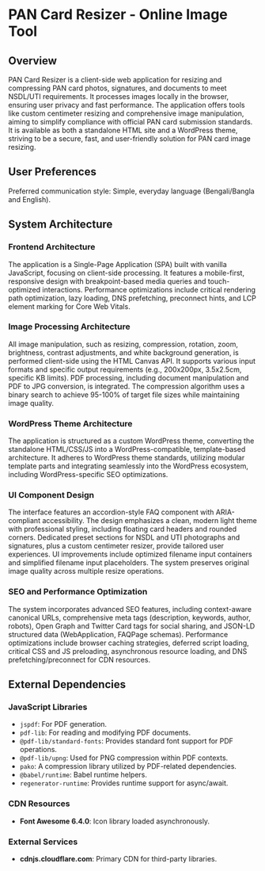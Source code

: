 # PAN Card Resizer - Online Image Tool

## Overview
PAN Card Resizer is a client-side web application for resizing and compressing PAN card photos, signatures, and documents to meet NSDL/UTI requirements. It processes images locally in the browser, ensuring user privacy and fast performance. The application offers tools like custom centimeter resizing and comprehensive image manipulation, aiming to simplify compliance with official PAN card submission standards. It is available as both a standalone HTML site and a WordPress theme, striving to be a secure, fast, and user-friendly solution for PAN card image resizing.

## User Preferences
Preferred communication style: Simple, everyday language (Bengali/Bangla and English).

## System Architecture

### Frontend Architecture
The application is a Single-Page Application (SPA) built with vanilla JavaScript, focusing on client-side processing. It features a mobile-first, responsive design with breakpoint-based media queries and touch-optimized interactions. Performance optimizations include critical rendering path optimization, lazy loading, DNS prefetching, preconnect hints, and LCP element marking for Core Web Vitals.

### Image Processing Architecture
All image manipulation, such as resizing, compression, rotation, zoom, brightness, contrast adjustments, and white background generation, is performed client-side using the HTML Canvas API. It supports various input formats and specific output requirements (e.g., 200x200px, 3.5x2.5cm, specific KB limits). PDF processing, including document manipulation and PDF to JPG conversion, is integrated. The compression algorithm uses a binary search to achieve 95-100% of target file sizes while maintaining image quality.

### WordPress Theme Architecture
The application is structured as a custom WordPress theme, converting the standalone HTML/CSS/JS into a WordPress-compatible, template-based architecture. It adheres to WordPress theme standards, utilizing modular template parts and integrating seamlessly into the WordPress ecosystem, including WordPress-specific SEO optimizations.

### UI Component Design
The interface features an accordion-style FAQ component with ARIA-compliant accessibility. The design emphasizes a clean, modern light theme with professional styling, including floating card headers and rounded corners. Dedicated preset sections for NSDL and UTI photographs and signatures, plus a custom centimeter resizer, provide tailored user experiences. UI improvements include optimized filename input containers and simplified filename input placeholders. The system preserves original image quality across multiple resize operations.

### SEO and Performance Optimization
The system incorporates advanced SEO features, including context-aware canonical URLs, comprehensive meta tags (description, keywords, author, robots), Open Graph and Twitter Card tags for social sharing, and JSON-LD structured data (WebApplication, FAQPage schemas). Performance optimizations include browser caching strategies, deferred script loading, critical CSS and JS preloading, asynchronous resource loading, and DNS prefetching/preconnect for CDN resources.

## External Dependencies

### JavaScript Libraries
-   `jspdf`: For PDF generation.
-   `pdf-lib`: For reading and modifying PDF documents.
-   `@pdf-lib/standard-fonts`: Provides standard font support for PDF operations.
-   `@pdf-lib/upng`: Used for PNG compression within PDF contexts.
-   `pako`: A compression library utilized by PDF-related dependencies.
-   `@babel/runtime`: Babel runtime helpers.
-   `regenerator-runtime`: Provides runtime support for async/await.

### CDN Resources
-   **Font Awesome 6.4.0**: Icon library loaded asynchronously.

### External Services
-   **cdnjs.cloudflare.com**: Primary CDN for third-party libraries.